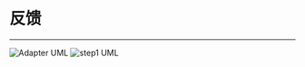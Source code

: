 # 反馈

---

![Adapter UML](https://cdn.jsdelivr.net/gh/huanxueshengmou/picture-host/Adapter--Design-Pattern-.jpg)
![step1 UML](https://cdn.jsdelivr.net/gh/huanxueshengmou/picture-host/20241010181928.png)

